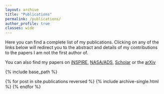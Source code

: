 ```yaml
---
layout: archive
title: "Publications"
permalink: /publications/
author_profile: true
classes: wide
---
```


Here you can find a complete list of my publications. Clicking on any of the links below will redirect you to the abstract and details of my contributions to the papers I am not the first author of.

You can also find my papers on [<i class="ai ai-inspire ai-fw"></i> iNSPIRE](https://inspirehep.net/authors/1844718), [<i class="ai ai-ads-square ai-fw"></i> NASA/ADS](https://ui.adsabs.harvard.edu/search/q=%20author%3A%22Iacovelli%2C%20Francesco%22&sort=date%20desc%2C%20bibcode%20desc&p_=0), [<i class="ai ai-google-scholar-square ai-fw"></i> Scholar](https://scholar.google.com/citations?hl=it&user=aTpQvZAAAAAJ) or the [<i class="ai ai-arxiv ai-fw"></i> arXiv](https://arxiv.org/a/0000-0002-4875-5862.html)


{% include base_path %}

{% for post in site.publications reversed %}
  {% include archive-single.html %}
{% endfor %}